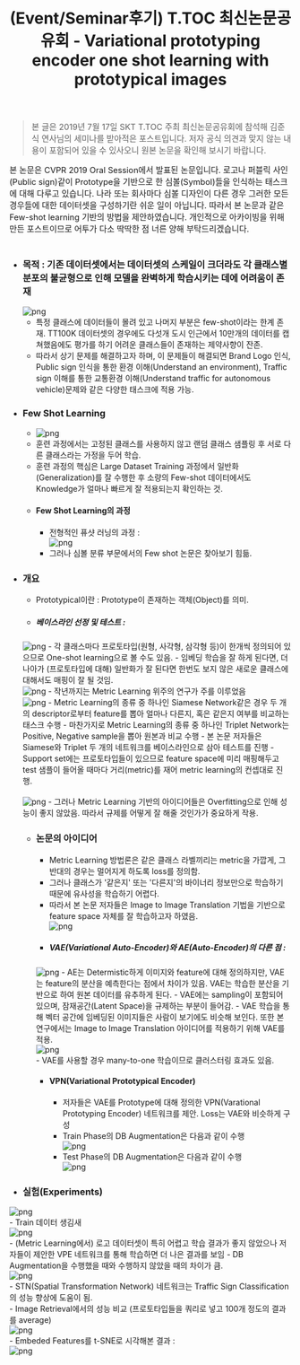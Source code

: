 ﻿---
title: "(Event/Seminar후기) T.TOC 최신논문공유회 - Variational prototyping encoder one shot learning with prototypical images"
tags: 
  - Deep Learning
  - Computer Vision
  - Meta Learning
  - Few Shot Learning
  - VAE
categories:
  - PaperReview
  - Event&Seminar
toc: false
comments: 
  provider: "disqus"
  disqus:
    shortname: "https-brstar96-github-io"
use_math: true
header:
  teaser: /assets/Images/paper-review-reconstruction-of-monte-carlo-image-sequences-using-a-recurrent-denoising-autoencoder-1-638.jpg
---
<Blockquote><span style="font-size:11pt">본 글은 2019년 7월 17일 SKT T.TOC 주최 최신논문공유회에 참석해 김준식 연사님의 세미나를 받아적은 포스트입니다. 저자 공식 의견과 맞지 않는 내용이 포함되어 있을 수 있사오니 원본 논문을 확인해 보시기 바랍니다.</span></Blockquote>

<span style="font-size:11pt">
본 논문은 CVPR 2019 Oral Session에서 발표된 논문입니다. 로고나 퍼블릭 사인(Public sign)같이 Prototype을 기반으로 한 심볼(Symbol)들을 인식하는 태스크에 대해 다루고 있습니다. 나라 또는 회사마다 심볼 디자인이 다른 경우 그러한 모든 경우들에 대한 데이터셋을 구성하기란 쉬운 일이 아닙니다. 따라서 본 논문과 같은 Few-shot learning 기반의 방법을 제안하였습니다. 개인적으로 아카이빙을 위해 만든 포스트이므로 어투가 다소 딱딱한 점 너른 양해 부탁드리겠습니다. <br><br> 
</span>

- ### 목적 : 기존 데이터셋에서는 데이터셋의 스케일이 크더라도 각 클래스별 분포의 불균형으로 인해 모델을 완벽하게 학습시키는 데에 어려움이 존재<br> 
    ![png](/assets/Images/TTOC-VPE-motivation.png)
    - 특정 클래스에 데이터들이 몰려 있고 나머지 부분은 few-shot이라는 한계 존재. TT100K 데이터셋의 경우에도 다섯개 도시 인근에서 10만개의 데이터를 캡쳐했음에도 평가를 하기 어려운 클래스들이 존재하는 제약사향이 잔존.
    - 따라서 상기 문제를 해결하고자 하며, 이 문제들이 해결되면 Brand Logo 인식, Public sign 인식을 통한 환경 이해(Understand an environment), Traffic sign 이해를 통한 교통환경 이해(Understand traffic for autonomous vehicle)문제와 같은 다양한 태스크에 적용 가능.
- ### Few Shot Learning
    - ![png](/assets/Images/TTOC-VPE-fewshotlearning.png)
    - 훈련 과정에서는 고정된 클래스를 사용하지 않고 랜덤 클래스 샘플링 후 서로 다른 클래스라는 가정을 두어 학습. 
    - 훈련 과정의 핵심은 Large Dataset Training 과정에서 일반화(Generalization)를 잘 수행한 후 소량의 Few-shot 데이터에서도 Knowledge가 얼마나 빠르게 잘 적용되는지 확인하는 것.
    - #### Few Shot Learning의 과정
        - 전형적인 퓨샷 러닝의 과정 : <br>
        ![png](/assets/Images/TTOC-VPE-fewshotlearningscenario.png)
        - 그러나 심볼 분류 부문에서의 Few shot 논문은 찾아보기 힘듦.  
- ### 개요
    - Prototypical이란 : Prototype이 존재하는 객체(Object)를 의미. 
    - ##### 베이스라인 선정 및 테스트 : <br>
    ![png](/assets/Images/TTOC-VPE-paperidea.jpg)
        - 각 클래스마다 프로토타입(원형, 사각형, 삼각형 등)이 한개씩 정의되어 있으므로 One-shot learning으로 볼 수도 있음.
        - 임베딩 학습을 잘 하게 된다면, 더 나아가 (프로토타입에 대해) 일반화가 잘 된다면 한번도 보지 않은 새로운 클래스에 대해서도 매핑이 잘 될 것임.<br>
        ![png](/assets/Images/TTOC-VPE-paperidea2.jpg)
        - 작년까지는 Metric Learning 위주의 연구가 주를 이루었음<br>
        ![png](/assets/Images/TTOC-VPE-siamesentriplet.jpg)
        - Metric Learning의 종류 중 하나인 Siamese Network같은 경우 두 개의 descriptor로부터 feature를 뽑아 얼마나 다른지, 혹은 같은지 여부를 비교하는 태스크 수행
        - 마찬가지로 Metric Learning의 종류 중 하나인 Triplet Network는 Positive, Negative sample을 뽑아 원본과 비교 수행
        - 본 논문 저자들은 Siamese와 Triplet 두 개의 네트워크를 베이스라인으로 삼아 테스트를 진행 - Support set에는 프로토타입들이 있으므로 feature space에 미리 매핑해두고 test 샘플이 들어올 때마다 거리(metric)를 재어 metric learning의 컨셉대로 진행.<br>  
        ![png](/assets/Images/TTOC-VPE-siamesentriplettest.jpg)
        - 그러나 Metric Learning 기반의 아이디어들은 Overfitting으로 인해 성능이 좋지 않았음. 따라서 규제를 어떻게 잘 해줄 것인가가 중요하게 작용. 
    - ### 논문의 아이디어
        - Metric Learning 방법론은 같은 클래스 라벨끼리는 metric을 가깝게, 그 반대의 경우는 멀어지게 하도록 loss를 정의함. 
        - 그러나 클래스가 '같은지' 또는 '다른지'의 바이너리 정보만으로 학습하기 때문에 유사성을 학습하기 어렵다. 
        - 따라서 본 논문 저자들은 Image to Image Translation 기법을 기반으로 feature space 자체를 잘 학습하고자 하였음.<br>
        ![png](/assets/Images/TTOC-VPE-paperkeyidea.png) 
        - ##### VAE(Variational Auto-Encoder)와 AE(Auto-Encoder)의 다른 점 : <br>
        ![png](/assets/Images/TTOC-VPE-diffbtwVAEnAE.png)
            - AE는 Determistic하게 이미지와 feature에 대해 정의하지만, VAE는 feature의 분산을 예측한다는 점에서 차이가 있음. VAE는 학습한 분산을 기반으로 하여 원본 데이터를 유추하게 된다. 
            - VAE에는 sampling이 포함되어 있으며, 잠재공간(Latent Space)을 규제하는 부분이 들어감. 
            - VAE 학습을 통해 벡터 공간에 임베딩된 이미지들은 사람이 보기에도 비슷해 보인다. 또한 본 연구에서는 Image to Image Translation 아이디어를 적용하기 위해 VAE를 적용.<br>
            ![png](/assets/Images/TTOC-VPE-paperkeyidea2.jpg)    
            - VAE를 사용할 경우 many-to-one 학습이므로 클러스터링 효과도 있음.
        - #### VPN(Variational Prototypical Encoder)  
            - 저자들은 VAE를 Prototype에 대해 정의한 VPN(Varational Prototyping Encoder) 네트워크를 제안. Loss는 VAE와 비슷하게 구성
            - Train Phase의 DB Augmentation은 다음과 같이 수행<br>
            ![png](/assets/Images/TTOC-VPE-trainphaseaug.jpg)
            - Test Phase의 DB Augmentation은 다음과 같이 수행<br>
            ![png](/assets/Images/TTOC-VPE-testphaseaug.jpg)
- ### 실험(Experiments)<br>
![png](/assets/Images/TTOC-VPE-eval.jpg) <br>
    - Train 데이터 생김새<br>
    ![png](/assets/Images/TTOC-VPE-traindataexample.png) <br>
        - (Metric Learning에서) 로고 데이터셋이 특히 어렵고 학습 결과가 좋지 않았으나 저자들이 제안한 VPE 네트워크를 통해 학습하면 더 나은 결과를 보임
        - DB Augmentation을 수행했을 때와 수행하지 않았을 때의 차이가 큼.<br>
        ![png](/assets/Images/TTOC-VPE-dbaugeval.png) <br>
        - STN(Spatial Transformation Network) 네트워크는 Traffic Sign Classification의 성능 향상에 도움이 됨.<br>
        - Image Retrieval에서의 성능 비교 (프로토타입들을 쿼리로 넣고 100개 정도의 결과를 average)<br>
        ![png](/assets/Images/TTOC-VPE-imgretrievaleval.png) <br>
        - Embeded Features를 t-SNE로 시각해본 결과 : <br>
        ![png](/assets/Images/TTOC-VPE-tsne.png) <br>
        